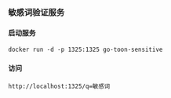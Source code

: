 ### 敏感词验证服务



#### 启动服务
```code
docker run -d -p 1325:1325 go-toon-sensitive
```

#### 访问
```code
http://localhost:1325/q=敏感词
```
